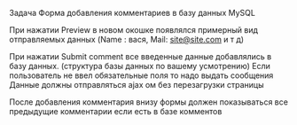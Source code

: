 Задача Форма добавления комментариев в базу данных MySQL 

При нажатии Preview  в новом окошке появлялся примерный вид отправляемых данных
 (Name : вася,  Mail: site@site.com и т д)

При нажатии Submit comment все введенные данные добавлялись в базу данных. (структура базы данных по вашему усмотрению)
Если пользователь не ввел обязательные поля то надо выдать сообщения  
Данные должны отправляться ajax ом без перезагрузки страницы 

После добавления комментария внизу формы должен показываться все предыдущие комментарии если есть в базе комментов

